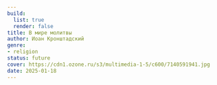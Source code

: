 ```yaml
---
build:
  list: true
  render: false
title: В мире молитвы
author: Иоан Кронштадский
genre:
- religion
status: future
cover: https://cdn1.ozone.ru/s3/multimedia-1-5/c600/7140591941.jpg
date: 2025-01-18
---
```


